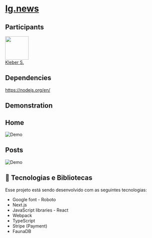 # [Ig.news](http://localhost:3000)

## **Participants**

[<img src="https://avatars0.githubusercontent.com/u/15957216?s=460&v=4" width="75px;"/>](https://github.com/DevKleber) <br />
[Kleber S.](https://github.com/DevKleber)

## **Dependencies**

https://nodejs.org/en/


## **Demonstration**

## **Home**
![Demo](https://i.imgur.com/MIVZgZh.png)
## **Posts**
![Demo](https://i.imgur.com/AIBI4qH.png)



## 🚀 Tecnologias e Bibliotecas

Esse projeto está sendo desenvolvido com as seguintes tecnologias:

- Google font - Roboto
- Next.js
- JavaScript libraries - React
- Webpack
- TypeScript
- Stripe (Payment)
- FaunaDB

